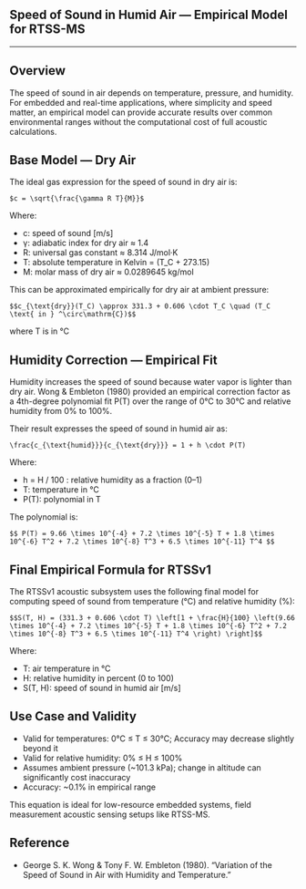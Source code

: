 ## Speed of Sound in Humid Air — Empirical Model for RTSS-MS
---------------------------------------------------------

Overview
--------
The speed of sound in air depends on temperature, pressure, and humidity. 
For embedded and real-time applications, where simplicity and speed matter, 
an empirical model can provide accurate results over common environmental ranges 
without the computational cost of full acoustic calculations.

Base Model — Dry Air
---------------------
The ideal gas expression for the speed of sound in dry air is:

    $c = \sqrt{\frac{\gamma R T}{M}}$

Where:
- c: speed of sound [m/s]
- γ: adiabatic index for dry air ≈ 1.4
- R: universal gas constant ≈ 8.314 J/mol·K
- T: absolute temperature in Kelvin = (T_C + 273.15)
- M: molar mass of dry air ≈ 0.0289645 kg/mol

This can be approximated empirically for dry air at ambient pressure:

    $$c_{\text{dry}}(T_C) \approx 331.3 + 0.606 \cdot T_C \quad (T_C \text{ in } ^\circ\mathrm{C})$$

where T is in °C

Humidity Correction — Empirical Fit
-----------------------------------
Humidity increases the speed of sound because water vapor is lighter than dry air. 
Wong & Embleton (1980) provided an empirical correction factor as a 4th-degree 
polynomial fit P(T) over the range of 0°C to 30°C and relative humidity from 0% to 100%.

Their result expresses the speed of sound in humid air as:

    \frac{c_{\text{humid}}}{c_{\text{dry}}} = 1 + h \cdot P(T)

Where:
- h = H / 100 : relative humidity as a fraction (0–1)
- T: temperature in °C
- P(T): polynomial in T

The polynomial is:

    $$ P(T) = 9.66 \times 10^{-4} + 7.2 \times 10^{-5} T + 1.8 \times 10^{-6} T^2 + 7.2 \times 10^{-8} T^3 + 6.5 \times 10^{-11} T^4 $$

Final Empirical Formula for RTSSv1
-----------------------------------
The RTSSv1 acoustic subsystem uses the following final model for computing 
speed of sound from temperature (°C) and relative humidity (%):

    $$S(T, H) = (331.3 + 0.606 \cdot T) \left[1 + \frac{H}{100} \left(9.66 \times 10^{-4} + 7.2 \times 10^{-5} T + 1.8 \times 10^{-6} T^2 + 7.2 \times 10^{-8} T^3 + 6.5 \times 10^{-11} T^4 \right) \right]$$


Where:
- T: air temperature in °C
- H: relative humidity in percent (0 to 100)
- S(T, H): speed of sound in humid air [m/s]

Use Case and Validity
----------------------
- Valid for temperatures: 0°C ≤ T ≤ 30°C; Accuracy may decrease slightly beyond it
- Valid for relative humidity: 0% ≤ H ≤ 100%
- Assumes ambient pressure (~101.3 kPa); change in altitude can significantly cost inaccuracy
- Accuracy: ~0.1% in empirical range

This equation is ideal for low-resource embedded systems, field measurement acoustic sensing setups like RTSS-MS.

Reference
----------
- George S. K. Wong & Tony F. W. Embleton (1980). “Variation of the Speed of Sound in Air with Humidity and Temperature.”

